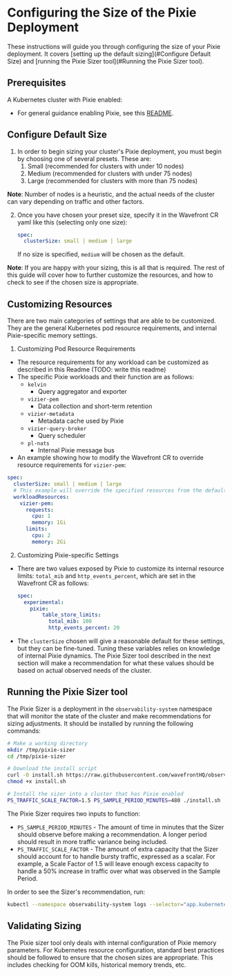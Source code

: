 # Configuring the Size of the Pixie Deployment

These instructions will guide you through configuring the size of your Pixie deployment. It covers [setting up the default sizing](#Configure Default Size) and [running the Pixie Sizer tool](#Running the Pixie Sizer tool).

## Prerequisites

A Kubernetes cluster with Pixie enabled:
- For general guidance enabling Pixie, see this [README](/docs/experimental/autotracing.md).

## Configure Default Size

1. In order to begin sizing your cluster's Pixie deployment, you must begin by choosing one of several presets. These are:
   1. Small (recommended for clusters with under 10 nodes)
   1. Medium (recommended for clusters with under 75 nodes)
   1. Large (recommended for clusters with more than 75 nodes)

**Note**: Number of nodes is a heuristic, and the actual needs of the cluster can vary depending on traffic and other factors.


2. Once you have chosen your preset size, specify it in the Wavefront CR yaml like this (selecting only one size):
    ```yaml
    spec: 
      clusterSize: small | medium | large
    ```
    If no size is specified, `medium` will be chosen as the default.

**Note**: If you are happy with your sizing, this is all that is required. The rest of this guide will cover how to further customize the resources, and how to check to see if the chosen size is appropriate.


## Customizing Resources

There are two main categories of settings that are able to be customized. They are the general Kubernetes pod resource requirements, and internal Pixie-specific memory settings.

1. Customizing Pod Resource Requirements
- The resource requirements for any workload can be customized as described in this Readme (TODO: write this readme)
- The specific Pixie workloads and their function are as follows:
  - `kelvin`
    - Query aggregator and exporter
  - `vizier-pem`
    - Data collection and short-term retention
  - `vizier-metadata`
    - Metadata cache used by Pixie
  - `vizier-query-broker`
    - Query scheduler
  - `pl-nats`
    - Internal Pixie message bus
- An example showing how to modify the Wavefront CR to override resource requirements for `vizier-pem`:
```yaml
spec: 
  clusterSize: small | medium | large
  # This example will override the specified resources from the defaults set by clusterSize
  workloadResources: 
    vizier-pem: 
      requests: 
        cpu: 1
        memory: 1Gi
      limits: 
        cpu: 2
        memory: 2Gi
```

2. Customizing Pixie-specific Settings
- There are two values exposed by Pixie to customize its internal resource limits: `total_mib` and `http_events_percent`, which are set in the Wavefront CR as follows:
    ```yaml
    spec:
      experimental: 
        pixie: 
            table_store_limits: 
              total_mib: 100
              http_events_percent: 20
    ```
- The `clusterSize` chosen will give a reasonable default for these settings, but they can be fine-tuned. Tuning these variables relies on knowledge of internal Pixie dynamics. The Pixie Sizer tool described in the next section will make a recommendation for what these values should be based on actual observed needs of the cluster.

## Running the Pixie Sizer tool

The Pixie Sizer is a deployment in the `observability-system` namespace that will monitor the state of the cluster and make recommendations for sizing adjustments. It should be installed by running the following commands:

```bash
# Make a working directory
mkdir /tmp/pixie-sizer
cd /tmp/pixie-sizer

# Download the install script
curl -O install.sh https://raw.githubusercontent.com/wavefrontHQ/observability-for-kubernetes/main/operator/pixie-sizer/install.sh
chmod +x install.sh

# Install the sizer into a cluster that has Pixie enabled
PS_TRAFFIC_SCALE_FACTOR=1.5 PS_SAMPLE_PERIOD_MINUTES=480 ./install.sh
```

The Pixie Sizer requires two inputs to function:
- `PS_SAMPLE_PERIOD_MINUTES` - The amount of time in minutes that the Sizer should observe before making a recommendation. A longer period should result in more traffic variance being included.
- `PS_TRAFFIC_SCALE_FACTOR` - The amount of extra capacity that the Sizer should account for to handle bursty traffic, expressed as a scalar. For example, a Scale Factor of 1.5 will leave enough excess capacity to handle a 50% increase in traffic over what was observed in the Sample Period.

In order to see the Sizer's recommendation, run:

```bash
kubectl --namespace observability-system logs --selector="app.kubernetes.io/component=pixie-sizer" --container=pixie-sizer --since=$PS_SAMPLE_PERIOD_MINUTES
```


## Validating Sizing

The Pixie sizer tool only deals with internal configuration of Pixie memory parameters. For Kubernetes resource configuration, standard best practices should be followed to ensure that the chosen sizes are appropriate. This includes checking for OOM kills, historical memory trends, etc.
